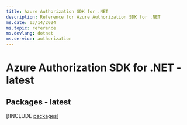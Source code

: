 ```yaml
---
title: Azure Authorization SDK for .NET
description: Reference for Azure Authorization SDK for .NET
ms.date: 03/14/2024
ms.topic: reference
ms.devlang: dotnet
ms.service: authorization
---
```

# Azure Authorization SDK for .NET - latest
## Packages - latest
[!INCLUDE [packages](authorization-index.md)]